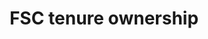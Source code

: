 ---
title: 'FSC tenure ownership'
field: 'fsc.focus.tenureOwnership'
slug: 'fsc-fsc-tenure-ownership'
description: 'Indicate the tenure ownership included in the coverage of the resource'
comment: 'select from control list'
required: False
vocabulary: 'vocabulary.txt'
module: 'Scope'
cluster: 'Fsc'
policy: 'Controlled value. Multi select from control list.'
layout: 'fsc'
---